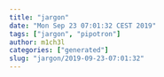 ```yaml
---
title: "jargon"
date: "Mon Sep 23 07:01:32 CEST 2019"
tags: ["jargon", "pipotron"]
author: m1ch3l
categories: ["generated"]
slug: "jargon/2019-09-23-07:01:32"
---
```



